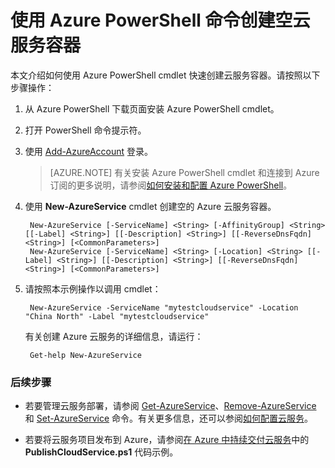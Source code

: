 <properties
   pageTitle="使用 PowerShell 创建云服务容器 | Azure"
   description="本文介绍如何使用 PowerShell 创建云服务容器。容器托管 Web 角色和辅助角色。"
   services="cloud-services"
   documentationCenter=".net"
   authors="cawaMS"
   manager="timlt"
   editor=""/>  


<tags
   ms.service="cloud-services"
   ms.devlang="dotnet"
   ms.topic="article"
   ms.tgt_pltfrm="powershell"
   ms.workload="na"
   ms.date="11/18/2016"
   wacn.date="01/03/2017"
   ms.author="cawa"/>

# 使用 Azure PowerShell 命令创建空云服务容器
本文介绍如何使用 Azure PowerShell cmdlet 快速创建云服务容器。请按照以下步骤操作：

1. 从 Azure PowerShell 下载页面安装 Azure PowerShell cmdlet。
2. 打开 PowerShell 命令提示符。
3. 使用 [Add-AzureAccount](https://msdn.microsoft.com/zh-cn/library/dn495128.aspx) 登录。

    > [AZURE.NOTE] 有关安装 Azure PowerShell cmdlet 和连接到 Azure 订阅的更多说明，请参阅[如何安装和配置 Azure PowerShell](/documentation/articles/powershell-install-configure/)。

4. 使用 **New-AzureService** cmdlet 创建空的 Azure 云服务容器。

        New-AzureService [-ServiceName] <String> [-AffinityGroup] <String> [[-Label] <String>] [[-Description] <String>] [[-ReverseDnsFqdn] <String>] [<CommonParameters>]
        New-AzureService [-ServiceName] <String> [-Location] <String> [[-Label] <String>] [[-Description] <String>] [[-ReverseDnsFqdn] <String>] [<CommonParameters>]

5. 请按照本示例操作以调用 cmdlet：

        New-AzureService -ServiceName "mytestcloudservice" -Location "China North" -Label "mytestcloudservice"


    有关创建 Azure 云服务的详细信息，请运行：

        Get-help New-AzureService


### 后续步骤

 * 若要管理云服务部署，请参阅 [Get-AzureService](https://msdn.microsoft.com/zh-cn/library/azure/dn495131.aspx)、[Remove-AzureService](https://msdn.microsoft.com/zh-cn/library/azure/dn495120.aspx) 和 [Set-AzureService](https://msdn.microsoft.com/zh-cn/library/azure/dn495242.aspx) 命令。有关更多信息，还可以参阅[如何配置云服务](/documentation/articles/cloud-services-how-to-configure)。

 * 若要将云服务项目发布到 Azure，请参阅[在 Azure 中持续交付云服务](/documentation/articles/cloud-services-dotnet-continuous-delivery/)中的 **PublishCloudService.ps1** 代码示例。

<!---HONumber=Mooncake_Quality_Review_1215_2016-->
